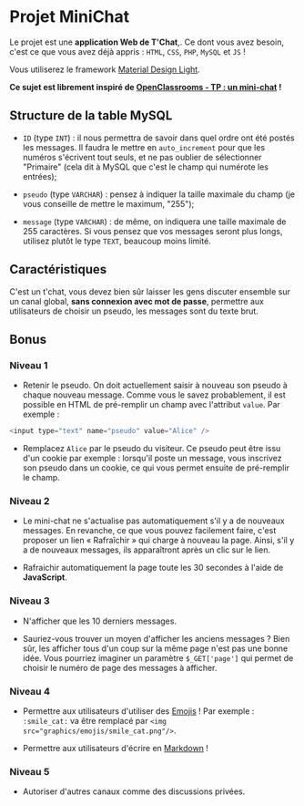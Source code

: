 # Projet MiniChat

Le projet est une **application Web de T'Chat**,.
Ce dont vous avez besoin, c'est ce que vous avez déjà appris : `HTML`, `CSS`, `PHP`, `MySQL` et `JS` !

Vous utiliserez le framework [Material Design Light](https://getmdl.io/).

__Ce sujet est librement inspiré de [OpenClassrooms - TP : un mini-chat](https://openclassrooms.com/courses/concevez-votre-site-web-avec-php-et-mysql/tp-un-mini-chat) !__


## Structure de la table MySQL

* `ID` (type `INT`) : il nous permettra de savoir dans quel ordre ont été postés les messages. Il faudra le mettre en `auto_increment` pour que les numéros s'écrivent tout seuls, et ne pas oublier de sélectionner "Primaire" (cela dit à MySQL que c'est le champ qui numérote les entrées);

* `pseudo` (type `VARCHAR`) : pensez à indiquer la taille maximale du champ (je vous conseille de mettre le maximum, "255");

* `message` (type `VARCHAR`) : de même, on indiquera une taille maximale de 255 caractères. Si vous pensez que vos messages seront plus longs, utilisez plutôt le type `TEXT`, beaucoup moins limité.

## Caractéristiques

C'est un t'chat, vous devez bien sûr laisser les gens discuter ensemble sur un canal global, __sans connexion avec mot de passe__, permettre aux utilisateurs de choisir un pseudo, les messages sont du texte brut.

## Bonus

### Niveau 1

* Retenir le pseudo. On doit actuellement saisir à nouveau son pseudo à chaque nouveau message. Comme vous le savez probablement, il est possible en HTML de pré-remplir un champ avec l'attribut `value`. Par exemple :

```php
<input type="text" name="pseudo" value="Alice" />
```

* Remplacez `Alice` par le pseudo du visiteur. Ce pseudo peut être issu d'un cookie par exemple : lorsqu'il poste un message, vous inscrivez son pseudo dans un cookie, ce qui vous permet ensuite de pré-remplir le champ.

### Niveau 2

* Le mini-chat ne s'actualise pas automatiquement s'il y a de nouveaux messages. En revanche, ce que vous pouvez facilement faire, c'est proposer un lien « Rafraîchir » qui charge à nouveau la page. Ainsi, s'il y a de nouveaux messages, ils apparaîtront après un clic sur le lien.

* Rafraichir automatiquement la page toute les 30 secondes à l'aide de __JavaScript__.

### Niveau 3

* N'afficher que les 10 derniers messages.

* Sauriez-vous trouver un moyen d'afficher les anciens messages ? Bien sûr, les afficher tous d'un coup sur la même page n'est pas une bonne idée. Vous pourriez imaginer un paramètre `$_GET['page']` qui permet de choisir le numéro de page des messages à afficher.

### Niveau 4

* Permettre aux utilisateurs d'utiliser des [Emojis](http://www.emoji-cheat-sheet.com/) ! Par exemple : `:smile_cat:` va être remplacé par `<img src="graphics/emojis/smile_cat.png"/>`.

* Permettre aux utilisateurs d'écrire en [Markdown](https://guides.github.com/features/mastering-markdown/) !


### Niveau 5

* Autoriser d'autres canaux comme des discussions privées.
